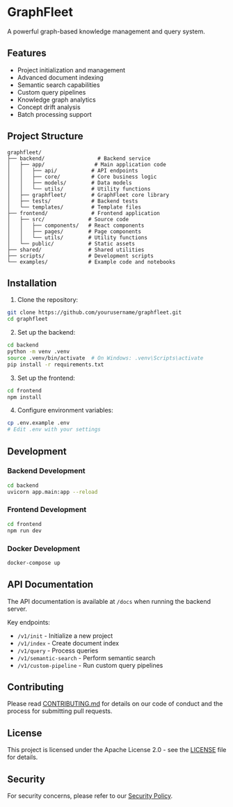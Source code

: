# GraphFleet

A powerful graph-based knowledge management and query system.

## Features

- Project initialization and management
- Advanced document indexing
- Semantic search capabilities
- Custom query pipelines
- Knowledge graph analytics
- Concept drift analysis
- Batch processing support

## Project Structure

```
graphfleet/
├── backend/                 # Backend service
│   ├── app/                # Main application code
│   │   ├── api/           # API endpoints
│   │   ├── core/          # Core business logic
│   │   ├── models/        # Data models
│   │   └── utils/         # Utility functions
│   ├── graphfleet/        # GraphFleet core library
│   ├── tests/             # Backend tests
│   └── templates/         # Template files
├── frontend/              # Frontend application
│   ├── src/              # Source code
│   │   ├── components/   # React components
│   │   ├── pages/        # Page components
│   │   └── utils/        # Utility functions
│   └── public/           # Static assets
├── shared/               # Shared utilities
├── scripts/              # Development scripts
└── examples/             # Example code and notebooks
```

## Installation

1. Clone the repository:
```bash
git clone https://github.com/yourusername/graphfleet.git
cd graphfleet
```

2. Set up the backend:
```bash
cd backend
python -m venv .venv
source .venv/bin/activate  # On Windows: .venv\Scripts\activate
pip install -r requirements.txt
```

3. Set up the frontend:
```bash
cd frontend
npm install
```

4. Configure environment variables:
```bash
cp .env.example .env
# Edit .env with your settings
```

## Development

### Backend Development

```bash
cd backend
uvicorn app.main:app --reload
```

### Frontend Development

```bash
cd frontend
npm run dev
```

### Docker Development

```bash
docker-compose up
```

## API Documentation

The API documentation is available at `/docs` when running the backend server.

Key endpoints:
- `/v1/init` - Initialize a new project
- `/v1/index` - Create document index
- `/v1/query` - Process queries
- `/v1/semantic-search` - Perform semantic search
- `/v1/custom-pipeline` - Run custom query pipelines

## Contributing

Please read [CONTRIBUTING.md](CONTRIBUTING.md) for details on our code of conduct and the process for submitting pull requests.

## License

This project is licensed under the Apache License 2.0 - see the [LICENSE](LICENSE) file for details.

## Security

For security concerns, please refer to our [Security Policy](SECURITY.md).

